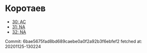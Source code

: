 # Коротаев
- [30: AC](30.md)
- [31: NA](31.md)
- [32: NA](32.md)

Commit: 6bae5675fad8bd689caebe0a0f2a92b3f6ebfef2
 fetched at: 20201125-130224
